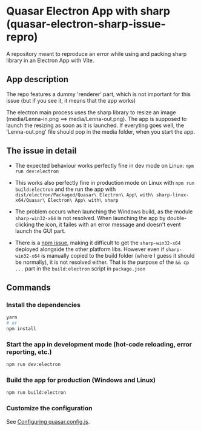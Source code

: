 # Quasar Electron App with sharp (quasar-electron-sharp-issue-repro)

A repository meant to reproduce an error while using and packing sharp library in an Electron App with Vite.

## App description

The repo features a dummy 'renderer' part, which is not important for this issue (but if you see it, it means that the app works)

The electron main process uses the sharp library to resize an image (media/Lenna-in.png ==> media/Lenna-out.png). The app is supposed to launch the resizing as soon as it is launched. If everyting goes well, the 'Lenna-out.png' file should pop in the media folder, when you start the app.

## The issue in detail

- The expected behaviour works perfectly fine in dev mode on Linux: `npm run dev:electron`

* This works also perfectly fine in production mode on Linux with `npm run build:electron` and the run the app with `dist/electron/Packaged/Quasar\ Electron\ App\ with\ sharp-linux-x64/Quasar\ Electron\ App\ with\ sharp`

* The problem occurs when launching the Windows build, as the module `sharp-win32-x64` is not resolved. When launching the app by double-clicking the icon, it failes with an error message and doesn't event launch the GUI part.

* There is a [npm issue](https://github.com/npm/cli/issues/4828), making it difficult to get the `sharp-win32-x64` deployed alongside the other platform libs. However even if `sharp-win32-x64` is manually copied to the build folder (where I guess it should be normally), it is not resolved either. That is the purpose of the `&& cp ...` part in the `build:electron` script in `package.json`

## Commands

### Install the dependencies

```bash
yarn
# or
npm install
```

### Start the app in development mode (hot-code reloading, error reporting, etc.)

```bash
npm run dev:electron
```

### Build the app for production (Windows and Linux)

```bash
npm run build:electron
```

### Customize the configuration

See [Configuring quasar.config.js](https://v2.quasar.dev/quasar-cli-vite/quasar-config-js).
